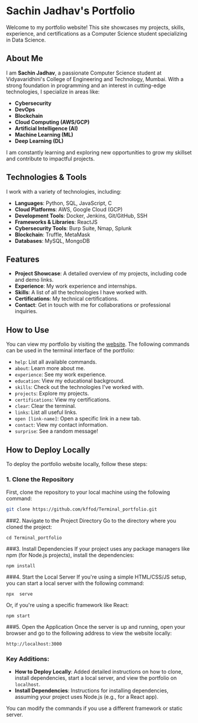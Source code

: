 # Sachin Jadhav's Portfolio

Welcome to my portfolio website! This site showcases my projects, skills, experience, and certifications as a Computer Science student specializing in Data Science.

## About Me

I am **Sachin Jadhav**, a passionate Computer Science student at Vidyavaridhini's College of Engineering and Technology, Mumbai. With a strong foundation in programming and an interest in cutting-edge technologies, I specialize in areas like:

- **Cybersecurity**
- **DevOps**
- **Blockchain**
- **Cloud Computing (AWS/GCP)**
- **Artificial Intelligence (AI)**
- **Machine Learning (ML)**
- **Deep Learning (DL)**

I am constantly learning and exploring new opportunities to grow my skillset and contribute to impactful projects.

## Technologies & Tools

I work with a variety of technologies, including:

- **Languages**: Python, SQL, JavaScript, C
- **Cloud Platforms**: AWS, Google Cloud (GCP)
- **Development Tools**: Docker, Jenkins, Git/GitHub, SSH
- **Frameworks & Libraries**: ReactJS
- **Cybersecurity Tools**: Burp Suite, Nmap, Splunk
- **Blockchain**: Truffle, MetaMask
- **Databases**: MySQL, MongoDB

## Features

- **Project Showcase**: A detailed overview of my projects, including code and demo links.
- **Experience**: My work experience and internships.
- **Skills**: A list of all the technologies I have worked with.
- **Certifications**: My technical certifications.
- **Contact**: Get in touch with me for collaborations or professional inquiries.

## How to Use

You can view my portfolio by visiting the [website](#). The following commands can be used in the terminal interface of the portfolio:

- `help`: List all available commands.
- `about`: Learn more about me.
- `experience`: See my work experience.
- `education`: View my educational background.
- `skills`: Check out the technologies I've worked with.
- `projects`: Explore my projects.
- `certifications`: View my certifications.
- `clear`: Clear the terminal.
- `links`: List all useful links.
- `open [link-name]`: Open a specific link in a new tab.
- `contact`: View my contact information.
- `surprise`: See a random message!

## How to Deploy Locally

To deploy the portfolio website locally, follow these steps:

### 1. Clone the Repository

First, clone the repository to your local machine using the following command:

```bash
git clone https://github.com/kffod/Terminal_portfolio.git
```
###2. Navigate to the Project Directory
Go to the directory where you cloned the project:
```
cd Terminal_portfolio
```
###3. Install Dependencies
If your project uses any package managers like npm (for Node.js projects), install the dependencies:
```
npm install
```
###4. Start the Local Server
If you're using a simple HTML/CSS/JS setup, you can start a local server with the following command:
```
npx  serve
```
Or, if you're using a specific framework like React:
```
npm start
```
###5. Open the Application
Once the server is up and running, open your browser and go to the following address to view the website locally:
```
http://localhost:3000
```


### Key Additions:
- **How to Deploy Locally**: Added detailed instructions on how to clone, install dependencies, start a local server, and view the portfolio on `localhost`.
- **Install Dependencies**: Instructions for installing dependencies, assuming your project uses Node.js (e.g., for a React app).
  
You can modify the commands if you use a different framework or static server.




